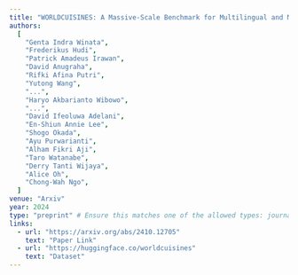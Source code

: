 ```yaml
---
title: "WORLDCUISINES: A Massive-Scale Benchmark for Multilingual and Multicultural Visual Question Answering on Global Cuisines"
authors:
  [
    "Genta Indra Winata",
    "Frederikus Hudi",
    "Patrick Amadeus Irawan",
    "David Anugraha",
    "Rifki Afina Putri",
    "Yutong Wang",
    "...",
    "Haryo Akbarianto Wibowo",
    "...",
    "David Ifeoluwa Adelani",
    "En-Shiun Annie Lee",
    "Shogo Okada",
    "Ayu Purwarianti",
    "Alham Fikri Aji",
    "Taro Watanabe",
    "Derry Tanti Wijaya",
    "Alice Oh",
    "Chong-Wah Ngo",
  ]
venue: "Arxiv"
year: 2024
type: "preprint" # Ensure this matches one of the allowed types: journal, conference, preprint, workshop
links:
  - url: "https://arxiv.org/abs/2410.12705"
    text: "Paper Link"
  - url: "https://huggingface.co/worldcuisines"
    text: "Dataset"
---
```

